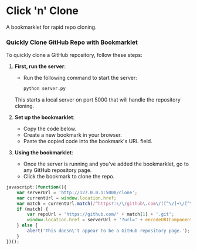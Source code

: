 # Click 'n' Clone 
A bookmarklet for rapid repo cloning.


### Quickly Clone GitHub Repo with Bookmarklet

To quickly clone a GitHub repository, follow these steps:

1. **First, run the server**:
   - Run the following command to start the server:
     ```bash
     python server.py
     ```
   This starts a local server on port 5000 that will handle the repository cloning.

2. **Set up the bookmarklet**:
   - Copy the code below.
   - Create a new bookmark in your browser.
   - Paste the copied code into the bookmark's URL field.

3. **Using the bookmarklet**:
   - Once the server is running and you've added the bookmarklet, go to any GitHub repository page.
   - Click the bookmark to clone the repo.

```javascript
javascript:(function(){
    var serverUrl = 'http://127.0.0.1:5000/clone';
    var currentUrl = window.location.href;
    var match = currentUrl.match(/^https?:\/\/github\.com\/([^\/]+\/[^\/]+)/);
    if (match) {
        var repoUrl = 'https://github.com/' + match[1] + '.git';
        window.location.href = serverUrl + '?url=' + encodeURIComponent(repoUrl);
    } else {
        alert('This doesn\'t appear to be a GitHub repository page.');
    }
})();

